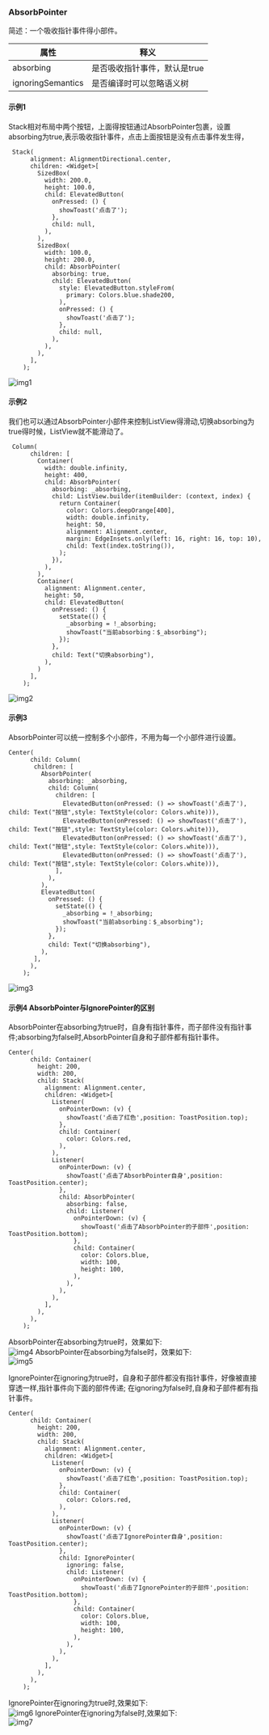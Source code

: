 ### AbsorbPointer
简述：一个吸收指针事件得小部件。

|  属性 |释义|
|---| --- |
|  absorbing |是否吸收指针事件，默认是true|
|ignoringSemantics|是否编译时可以忽略语义树|

#### 示例1
Stack相对布局中两个按钮，上面得按钮通过AbsorbPointer包裹，设置absorbing为true,表示吸收指针事件，点击上面按钮是没有点击事件发生得，
```
 Stack(
      alignment: AlignmentDirectional.center,
      children: <Widget>[
        SizedBox(
          width: 200.0,
          height: 100.0,
          child: ElevatedButton(
            onPressed: () {
              showToast('点击了');
            },
            child: null,
          ),
        ),
        SizedBox(
          width: 100.0,
          height: 200.0,
          child: AbsorbPointer(
            absorbing: true,
            child: ElevatedButton(
              style: ElevatedButton.styleFrom(
                primary: Colors.blue.shade200,
              ),
              onPressed: () {
                showToast('点击了');
              },
              child: null,
            ),
          ),
        ),
      ],
    );
```
![img1](https://github.com/DingMouRen/flutter_widget_wiki/blob/master/lib/widget/absorbPointer/res/absortpointer_1.gif)


#### 示例2
我们也可以通过AbsorbPointer小部件来控制ListView得滑动,切换absorbing为true得时候，ListView就不能滑动了。
```
 Column(
      children: [
        Container(
          width: double.infinity,
          height: 400,
          child: AbsorbPointer(
            absorbing: _absorbing,
            child: ListView.builder(itemBuilder: (context, index) {
              return Container(
                color: Colors.deepOrange[400],
                width: double.infinity,
                height: 50,
                alignment: Alignment.center,
                margin: EdgeInsets.only(left: 16, right: 16, top: 10),
                child: Text(index.toString()),
              );
            }),
          ),
        ),
        Container(
          alignment: Alignment.center,
          height: 50,
          child: ElevatedButton(
            onPressed: () {
              setState(() {
                _absorbing = !_absorbing;
                showToast("当前absorbing：$_absorbing");
              });
            },
            child: Text("切换absorbing"),
          ),
        )
      ],
    );
```
![img2](https://github.com/DingMouRen/flutter_widget_wiki/blob/master/lib/widget/absorbPointer/res/absortpointer_2.gif)

#### 示例3
AbsorbPointer可以统一控制多个小部件，不用为每一个小部件进行设置。
```
Center(
      child: Column(
       children: [
         AbsorbPointer(
           absorbing: _absorbing,
           child: Column(
             children: [
               ElevatedButton(onPressed: () => showToast('点击了'), child: Text("按钮",style: TextStyle(color: Colors.white))),
               ElevatedButton(onPressed: () => showToast('点击了'), child: Text("按钮",style: TextStyle(color: Colors.white))),
               ElevatedButton(onPressed: () => showToast('点击了'), child: Text("按钮",style: TextStyle(color: Colors.white))),
               ElevatedButton(onPressed: () => showToast('点击了'), child: Text("按钮",style: TextStyle(color: Colors.white))),
             ],
           ),
         ),
         ElevatedButton(
           onPressed: () {
             setState(() {
               _absorbing = !_absorbing;
               showToast("当前absorbing：$_absorbing");
             });
           },
           child: Text("切换absorbing"),
         ),
       ],
      ),
    );
```
![img3](https://github.com/DingMouRen/flutter_widget_wiki/blob/master/lib/widget/absorbPointer/res/absortpointer_3.gif)

#### 示例4 AbsorbPointer与IgnorePointer的区别

AbsorbPointer在absorbing为true时，自身有指针事件，而子部件没有指针事件;absorbing为false时,AbsorbPointer自身和子部件都有指针事件。
```
Center(
      child: Container(
        height: 200,
        width: 200,
        child: Stack(
          alignment: Alignment.center,
          children: <Widget>[
            Listener(
              onPointerDown: (v) {
                showToast('点击了红色',position: ToastPosition.top);
              },
              child: Container(
                color: Colors.red,
              ),
            ),
            Listener(
              onPointerDown: (v) {
                showToast('点击了AbsorbPointer自身',position: ToastPosition.center);
              },
              child: AbsorbPointer(
                absorbing: false,
                child: Listener(
                  onPointerDown: (v) {
                    showToast('点击了AbsorbPointer的子部件',position: ToastPosition.bottom);
                  },
                  child: Container(
                    color: Colors.blue,
                    width: 100,
                    height: 100,
                  ),
                ),
              ),
            ),
          ],
        ),
      ),
    );
```
AbsorbPointer在absorbing为true时，效果如下:<br>
![img4](https://github.com/DingMouRen/flutter_widget_wiki/blob/master/lib/widget/absorbPointer/res/absortpointer_4.gif)
AbsorbPointer在absorbing为false时，效果如下:<br>
![img5](https://github.com/DingMouRen/flutter_widget_wiki/blob/master/lib/widget/absorbPointer/res/absortpointer_5.gif)

IgnorePointer在ignoring为true时，自身和子部件都没有指针事件，好像被直接穿透一样,指针事件向下面的部件传递;
在ignoring为false时,自身和子部件都有指针事件。
```
Center(
      child: Container(
        height: 200,
        width: 200,
        child: Stack(
          alignment: Alignment.center,
          children: <Widget>[
            Listener(
              onPointerDown: (v) {
                showToast('点击了红色',position: ToastPosition.top);
              },
              child: Container(
                color: Colors.red,
              ),
            ),
            Listener(
              onPointerDown: (v) {
                showToast('点击了IgnorePointer自身',position: ToastPosition.center);
              },
              child: IgnorePointer(
                ignoring: false,
                child: Listener(
                  onPointerDown: (v) {
                    showToast('点击了IgnorePointer的子部件',position: ToastPosition.bottom);
                  },
                  child: Container(
                    color: Colors.blue,
                    width: 100,
                    height: 100,
                  ),
                ),
              ),
            ),
          ],
        ),
      ),
    );
```
IgnorePointer在ignoring为true时,效果如下:<br>
![img6](https://github.com/DingMouRen/flutter_widget_wiki/blob/master/lib/widget/absorbPointer/res/absortpointer_6.gif)
IgnorePointer在ignoring为false时,效果如下:<br>
![img7](https://github.com/DingMouRen/flutter_widget_wiki/blob/master/lib/widget/absorbPointer/res/absortpointer_7.gif)
